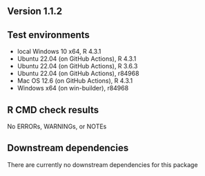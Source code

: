 ## Version 1.1.2

## Test environments
* local Windows 10 x64, R 4.3.1
* Ubuntu 22.04 (on GitHub Actions), R 4.3.1
* Ubuntu 22.04 (on GitHub Actions), R 3.6.3
* Ubuntu 22.04 (on GitHub Actions), r84968
* Mac OS 12.6 (on GitHub Actions), R 4.3.1
* Windows x64 (on win-builder), r84968

## R CMD check results
No ERRORs, WARNINGs, or NOTEs

## Downstream dependencies
There are currently no downstream dependencies for this package